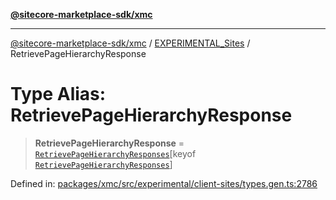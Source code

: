 [**@sitecore-marketplace-sdk/xmc**](../../../../README.md)

***

[@sitecore-marketplace-sdk/xmc](../../../../README.md) / [EXPERIMENTAL\_Sites](../README.md) / RetrievePageHierarchyResponse

# Type Alias: RetrievePageHierarchyResponse

> **RetrievePageHierarchyResponse** = [`RetrievePageHierarchyResponses`](RetrievePageHierarchyResponses.md)\[keyof [`RetrievePageHierarchyResponses`](RetrievePageHierarchyResponses.md)\]

Defined in: [packages/xmc/src/experimental/client-sites/types.gen.ts:2786](https://github.com/Sitecore/marketplace-sdk/blob/main/packages/xmc/src/experimental/client-sites/types.gen.ts#L2786)
